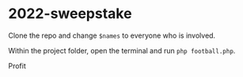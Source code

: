# 2022-sweepstake

Clone the repo and change `$names` to everyone who is involved. 

Within the project folder, open the terminal and run `php football.php`.

Profit
